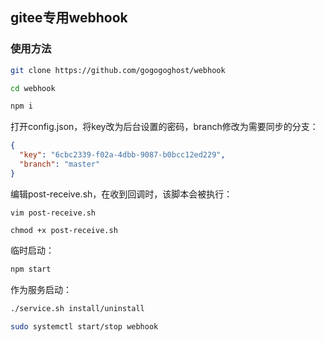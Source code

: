## gitee专用webhook

### 使用方法

```bash
git clone https://github.com/gogogoghost/webhook

cd webhook

npm i
```

打开config.json，将key改为后台设置的密码，branch修改为需要同步的分支：

```json
{
  "key": "6cbc2339-f02a-4dbb-9087-b0bcc12ed229",
  "branch": "master"
}
```

编辑post-receive.sh，在收到回调时，该脚本会被执行：

```
vim post-receive.sh

chmod +x post-receive.sh
```

临时启动：

```bash
npm start
```

作为服务启动：
```bash
./service.sh install/uninstall

sudo systemctl start/stop webhook
```
